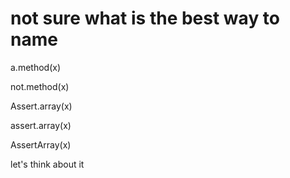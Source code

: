 # not sure what is the best way to name


a.method(x)

not.method(x)


Assert.array(x)

assert.array(x)

AssertArray(x)


let's think about it
